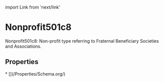 import Link from 'next/link'

# Nonprofit501c8

Nonprofit501c8: Non-profit type referring to Fraternal Beneficiary Societies and Associations.

## Properties

<Grid>
* [](/Properties/Schema.org/)

</Grid>

